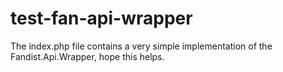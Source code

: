 # test-fan-api-wrapper

The index.php file contains a very simple implementation of the Fandist.Api.Wrapper, hope this helps.
